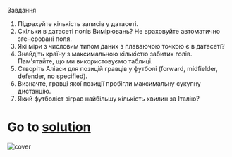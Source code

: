 Завдання
1. Підрахуйте кількість записів у датасеті.
2. Скільки в датасеті полів Вимірювань? Не враховуйте автоматично згенеровані поля.
3. Які міри з числовим типом даних з плаваючою точкою є в датасеті?
4. Знайдіть країну з максимальною кількістю забитих голів. Пам'ятайте, що ми використовуємо таблиці.
5. Створіть Аліаси для позицій гравців у футболі (forward, midfielder, defender, no specified). 
6. Визначте, гравці якої позиції пробігли максимальну сукупну дистанцію.
7. Який футболіст зіграв найбільшу кількість хвилин за Італію?
# Go to [solution](https://public.tableau.com/app/profile/.48972542/viz/01Tableau_Marathon_2_0/Dashboard3)
![cover](https://github.com/MartynovychSerhii/Data_Analytics/blob/main/Files/img/Marathon_01.png)
